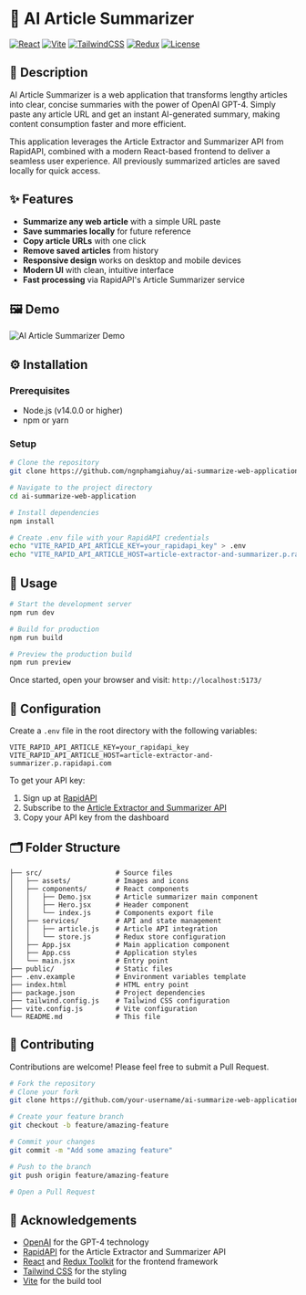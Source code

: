 # 🤖 AI Article Summarizer

[![React](https://img.shields.io/badge/React-18.2.0-blue.svg)](https://reactjs.org/)
[![Vite](https://img.shields.io/badge/Vite-4.4.5-purple.svg)](https://vitejs.dev/)
[![TailwindCSS](https://img.shields.io/badge/TailwindCSS-3.3.3-teal.svg)](https://tailwindcss.com/)
[![Redux](https://img.shields.io/badge/Redux-8.1.2-purple.svg)](https://redux.js.org/)
[![License](https://img.shields.io/badge/License-MIT-green.svg)](./LICENSE)

## 📝 Description

AI Article Summarizer is a web application that transforms lengthy articles into clear, concise summaries with the power of OpenAI GPT-4. Simply paste any article URL and get an instant AI-generated summary, making content consumption faster and more efficient.

This application leverages the Article Extractor and Summarizer API from RapidAPI, combined with a modern React-based frontend to deliver a seamless user experience. All previously summarized articles are saved locally for quick access.

## ✨ Features

- **Summarize any web article** with a simple URL paste
- **Save summaries locally** for future reference
- **Copy article URLs** with one click
- **Remove saved articles** from history
- **Responsive design** works on desktop and mobile devices
- **Modern UI** with clean, intuitive interface
- **Fast processing** via RapidAPI's Article Summarizer service

## 🖼️ Demo

![AI Article Summarizer Demo](https://github.com/HinhNhuLaHuy/Web-Application-AI-Summarize/assets/84061230/4ffd4042-f929-4f8a-b1e4-198335772378)

## ⚙️ Installation

### Prerequisites

- Node.js (v14.0.0 or higher)
- npm or yarn

### Setup

```bash
# Clone the repository
git clone https://github.com/ngnphamgiahuy/ai-summarize-web-application.git

# Navigate to the project directory
cd ai-summarize-web-application

# Install dependencies
npm install

# Create .env file with your RapidAPI credentials
echo "VITE_RAPID_API_ARTICLE_KEY=your_rapidapi_key" > .env
echo "VITE_RAPID_API_ARTICLE_HOST=article-extractor-and-summarizer.p.rapidapi.com" >> .env
```

## 🚀 Usage

```bash
# Start the development server
npm run dev

# Build for production
npm run build

# Preview the production build
npm run preview
```

Once started, open your browser and visit: `http://localhost:5173/`

## 🔧 Configuration

Create a `.env` file in the root directory with the following variables:

```env
VITE_RAPID_API_ARTICLE_KEY=your_rapidapi_key
VITE_RAPID_API_ARTICLE_HOST=article-extractor-and-summarizer.p.rapidapi.com
```

To get your API key:
1. Sign up at [RapidAPI](https://rapidapi.com/)
2. Subscribe to the [Article Extractor and Summarizer API](https://rapidapi.com/restyler/api/article-extractor-and-summarizer)
3. Copy your API key from the dashboard

## 🗂️ Folder Structure

```
├── src/                  # Source files
│   ├── assets/           # Images and icons
│   ├── components/       # React components
│   │   ├── Demo.jsx      # Article summarizer main component
│   │   ├── Hero.jsx      # Header component
│   │   └── index.js      # Components export file
│   ├── services/         # API and state management
│   │   ├── article.js    # Article API integration
│   │   └── store.js      # Redux store configuration
│   ├── App.jsx           # Main application component
│   ├── App.css           # Application styles
│   └── main.jsx          # Entry point
├── public/               # Static files
├── .env.example          # Environment variables template
├── index.html            # HTML entry point
├── package.json          # Project dependencies
├── tailwind.config.js    # Tailwind CSS configuration
├── vite.config.js        # Vite configuration
└── README.md             # This file
```

## 🤝 Contributing

Contributions are welcome! Please feel free to submit a Pull Request.

```bash
# Fork the repository
# Clone your fork
git clone https://github.com/your-username/ai-summarize-web-application.git

# Create your feature branch
git checkout -b feature/amazing-feature

# Commit your changes
git commit -m "Add some amazing feature"

# Push to the branch
git push origin feature/amazing-feature

# Open a Pull Request
```

## 🙏 Acknowledgements

- [OpenAI](https://openai.com/) for the GPT-4 technology
- [RapidAPI](https://rapidapi.com/) for the Article Extractor and Summarizer API
- [React](https://reactjs.org/) and [Redux Toolkit](https://redux-toolkit.js.org/) for the frontend framework
- [Tailwind CSS](https://tailwindcss.com/) for the styling
- [Vite](https://vitejs.dev/) for the build tool

